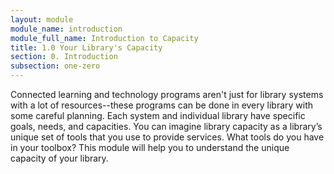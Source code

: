 ```yaml
---
layout: module
module_name: introduction
module_full_name: Introduction to Capacity
title: 1.0 Your Library's Capacity
section: 0. Introduction 
subsection: one-zero
---
```


Connected learning and technology programs aren't just for library systems with a lot of resources--these programs can be done in every library with some careful planning. Each system and individual library have specific goals, needs, and capacities. You can imagine library capacity as a library’s unique set of tools that you use to provide services. What tools do you have in your toolbox? This module will help you to understand the unique capacity of your library.

